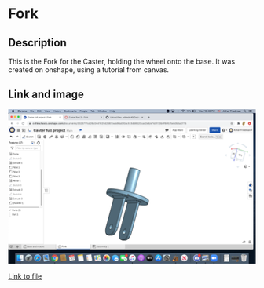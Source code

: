 # Fork 

## Description
This is the Fork for the Caster, holding the wheel onto the base. It was created on onshape, using a tutorial from canvas. 

## Link and image
![Fork Image](https://github.com/afriedm49/Engineering2FirstRepo/blob/master/Caster/Screen%20Shot%202020-09-30%20at%2010.48.00%20PM.png?raw=true)

[Link to file](https://cvilleschools.onshape.com/documents/3323717cd26c0441020d2687/w/a98a010ac513d68620cad2e6/e/1d3173b0f60575eb0b5a0775)
